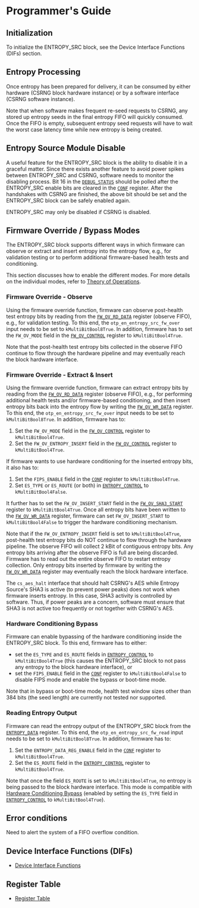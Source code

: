 # Programmer's Guide

## Initialization

To initialize the ENTROPY_SRC block, see the Device Interface Functions (DIFs) section.


## Entropy Processing

Once entropy has been prepared for delivery, it can be consumed by either hardware (CSRNG block hardware instance) or by a software interface (CSRNG software instance).

Note that when software makes frequent re-seed requests to CSRNG, any stored up entropy seeds in the final entropy FIFO will quickly consumed.
Once the FIFO is empty, subsequent entropy seed requests will have to wait the worst case latency time while new entropy is being created.


## Entropy Source Module Disable

A useful feature for the ENTROPY_SRC block is the ability to disable it in a graceful matter.
Since there exists another feature to avoid power spikes between ENTROPY_SRC and CSRNG, software needs to monitor the disabling process.
Bit 16 in the [`DEBUG_STATUS`](../data/entropy_src.hjson#debug_status) should be polled after the ENTROPY_SRC enable bits are cleared in the [`CONF`](../data/entropy_src.hjson#conf) register.
After the handshakes with CSRNG are finished, the above bit should be set and the ENTROPY_SRC block can be safely enabled again.

ENTROPY_SRC may only be disabled if CSRNG is disabled.


## Firmware Override / Bypass Modes

The ENTROPY_SRC block supports different ways in which firmware can observe or extract and insert entropy into the entropy flow, e.g., for validation testing or to perform additional firmware-based health tests and conditioning.

This section discusses how to enable the different modes.
For more details on the individual modes, refer to [Theory of Operations](#theory-of-operations).

### Firmware Override - Observe

Using the firmware override function, firmware can observe post-health test entropy bits by reading from the [`FW_OV_RD_DATA`](../data/entropy_src.hjson#fw_ov_rd_data) register (observe FIFO), e.g., for validation testing.
To this end, the `otp_en_entropy_src_fw_over` input needs to be set to `kMultiBitBool8True`.
In addition, firmware has to set the `FW_OV_MODE` field in the [`FW_OV_CONTROL`](../data/entropy_src.hjson#fw_ov_control) register to `kMultiBitBool4True`.

Note that the post-health test entropy bits collected in the observe FIFO continue to flow through the hardware pipeline and may eventually reach the block hardware interface.

### Firmware Override - Extract & Insert

Using the firmware override function, firmware can extract entropy bits by reading from the [`FW_OV_RD_DATA`](../data/entropy_src.hjson#fw_ov_rd_data) register (observe FIFO), e.g., for performing additional health tests and/or firmware-based conditioning, and then insert entropy bits back into the entropy flow by writing the [`FW_OV_WR_DATA`](../data/entropy_src.hjson#fw_ov_wr_data) register.
To this end, the `otp_en_entropy_src_fw_over` input needs to be set to `kMultiBitBool8True`.
In addition, firmware has to:
1. Set the `FW_OV_MODE` field in the [`FW_OV_CONTROL`](../data/entropy_src.hjson#fw_ov_control) register to `kMultiBitBool4True`.
1. Set the `FW_OV_ENTROPY_INSERT` field in the [`FW_OV_CONTROL`](../data/entropy_src.hjson#fw_ov_control) register to `kMultiBitBool4True`.

If firmware wants to use hardware conditioning for the inserted entropy bits, it also has to:
1. Set the `FIPS_ENABLE` field in the [`CONF`](../data/entropy_src.hjson#conf) register to `kMultiBitBool4True`.
1. Set `ES_TYPE` or `ES_ROUTE` (or both) in [`ENTROPY_CONTROL`](../data/entropy_src.hjson#entropy_control) to `kMultiBitBool4False`.

It further has to set the `FW_OV_INSERT_START` field in the [`FW_OV_SHA3_START`](../data/entropy_src.hjson#fw_ov_sha3_start) register to `kMultiBitBool4True`.
Once all entropy bits have been written to the [`FW_OV_WR_DATA`](../data/entropy_src.hjson#fw_ov_wr_data) register, firmware can set `FW_OV_INSERT_START` to `kMultiBitBool4False` to trigger the hardware conditioning mechanism.

Note that if the `FW_OV_ENTROPY_INSERT` field is set to `kMultiBitBool4True`, post-health test entropy bits do NOT continue to flow through the hardware pipeline.
The observe FIFO will collect 2 kBit of contiguous entropy bits.
Any entropy bits arriving after the observe FIFO is full are being discarded.
Firmware has to read out the entire observe FIFO to restart entropy collection.
Only entropy bits inserted by firmware by writing the [`FW_OV_WR_DATA`](../data/entropy_src.hjson#fw_ov_wr_data) register may eventually reach the block hardware interface.

The `cs_aes_halt` interface that should halt CSRNG's AES while Entropy Source's SHA3 is active (to prevent power peaks) does not work when firmware inserts entropy.
In this case, SHA3 activity is controlled by software.
Thus, if power peaks are a concern, software must ensure that SHA3 is not active too frequently or not together with CSRNG's AES.

### Hardware Conditioning Bypass

Firmware can enable bypassing of the hardware conditioning inside the ENTROPY_SRC block.
To this end, firmware has to either:
- set the `ES_TYPE` and `ES_ROUTE` fields in [`ENTROPY_CONTROL`](../data/entropy_src.hjson#entropy_control) to `kMultiBitBool4True` (this causes the ENTROPY_SRC block to not pass any entropy to the block hardware interface), or
- set the `FIPS_ENABLE` field in the [`CONF`](../data/entropy_src.hjson#conf) register to `kMultiBitBool4False` to disable FIPS mode and enable the bypass or boot-time mode.

Note that in bypass or boot-time mode, health test window sizes other than 384 bits (the seed length) are currently not tested nor supported.

### Reading Entropy Output

Firmware can read the entropy output of the ENTROPY_SRC block from the [`ENTROPY_DATA`](../data/entropy_src.hjson#entropy_data) register.
To this end, the `otp_en_entropy_src_fw_read` input needs to be set to `kMultiBitBool8True`.
In addition, firmware has to:
1. Set the `ENTROPY_DATA_REG_ENABLE` field in the [`CONF`](../data/entropy_src.hjson#conf) register to `kMultiBitBool4True`.
1. Set the `ES_ROUTE` field in the [`ENTROPY_CONTROL`](../data/entropy_src.hjson#entropy_control) register to `kMultiBitBool4True`.

Note that once the field `ES_ROUTE` is set to `kMultiBitBool4True`, no entropy is being passed to the block hardware interface.
This mode is compatible with [Hardware Conditioning Bypass](#hardware-conditioning-bypass) (enabled by setting the `ES_TYPE` field in [`ENTROPY_CONTROL`](../data/entropy_src.hjson#entropy_control) to `kMultiBitBool4True`).


## Error conditions

Need to alert the system of a FIFO overflow condition.

## Device Interface Functions (DIFs)

- [Device Interface Functions](../../../../sw/device/lib/dif/dif_entropy_src.h)

## Register Table

* [Register Table](../data/entropy_src.hjson#registers)
